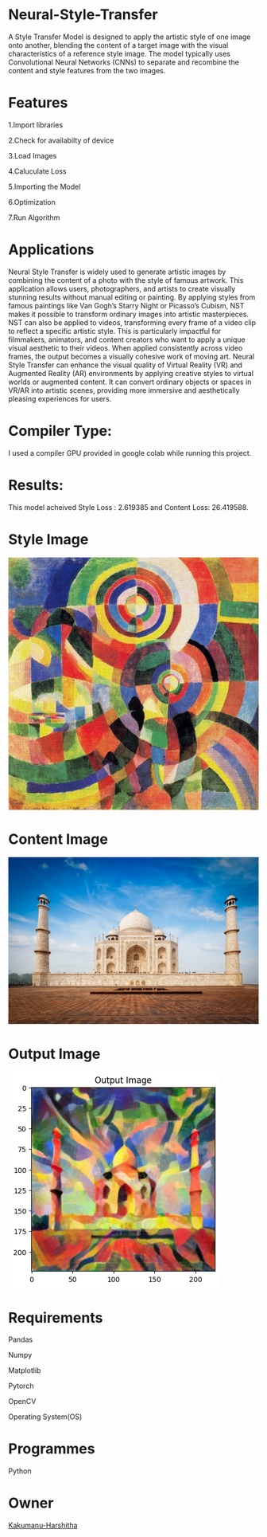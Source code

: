 # Neural-Style-Transfer
A Style Transfer Model is designed to apply the artistic style of one image onto another, blending the content of a target image with the visual characteristics of a reference style image. The model typically uses Convolutional Neural Networks (CNNs) to separate and recombine the content and style features from the two images.

# Features
1.Import libraries

2.Check for availabilty of device

3.Load Images

4.Caluculate Loss

5.Importing the Model

6.Optimization

7.Run Algorithm

# Applications
Neural Style Transfer is widely used to generate artistic images by combining the content of a photo with the style of famous artwork. This application allows users, photographers, and artists to create visually stunning results without manual editing or painting. By applying styles from famous paintings like Van Gogh’s Starry Night or Picasso’s Cubism, NST makes it possible to transform ordinary images into artistic masterpieces.
NST can also be applied to videos, transforming every frame of a video clip to reflect a specific artistic style. This is particularly impactful for filmmakers, animators, and content creators who want to apply a unique visual aesthetic to their videos. When applied consistently across video frames, the output becomes a visually cohesive work of moving art.
Neural Style Transfer can enhance the visual quality of Virtual Reality (VR) and Augmented Reality (AR) environments by applying creative styles to virtual worlds or augmented content. It can convert ordinary objects or spaces in VR/AR into artistic scenes, providing more immersive and aesthetically pleasing experiences for users.
# Compiler Type:
I used a compiler GPU provided in google colab while running this project.
# Results:
This model acheived Style Loss : 2.619385 and Content Loss: 26.419588.
# Style Image
![Style-Image](https://github.com/Kakumanu-Harshitha/Neural-Style-Transfer/blob/main/style%20image.jpg)
# Content Image
![Content-Image](https://github.com/Kakumanu-Harshitha/Neural-Style-Transfer/blob/main/content%20image.jpg)
# Output Image
![Style Transfered Image](https://github.com/Kakumanu-Harshitha/Neural-Style-Transfer/blob/main/style%20transfered%20image.png)
# Requirements
Pandas

Numpy

Matplotlib

Pytorch

OpenCV

Operating System(OS)

# Programmes
Python
# Owner
[Kakumanu-Harshitha](https://github.com/Kakumanu-Harshitha)
